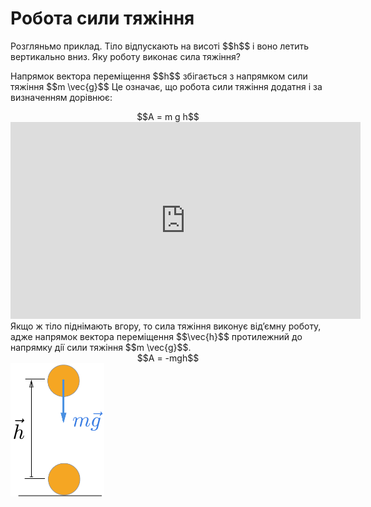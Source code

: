 # Робота сили тяжiння

<div class="space">Розгляньмо приклад. Тiло вiдпускають на висотi $$h$$ i воно летить вертикально вниз. Яку роботу виконає сила тяжiння?</div>

<div class="space"><p class="p3">Напрямок вектора перемiщення $$h$$ збігається з напрямком сили тяжiння $$m \vec{g}$$ Це означає, що робота сили тяжiння додатня i за визначенням дорiвнює:</p></div>

<div class="space" align="center">$$A = m g h$$</div>

<div class="space"><div class="fluidMedia">
<iframe width="560" height="315" src="https://www.youtube.com/embed/oFiJszVYsMo" frameborder="0" allowfullscreen></iframe>
</div>
<div class="popup">
</div></div>

<div class="space">Якщо ж тiло пiднiмають вгору, то сила тяжiння виконує від’ємну роботу, адже напрямок вектора перемiщення $$\vec{h}$$ протилежний до напрямку дiї сили тяжiння $$m \vec{g}$$.</div>

<div class="space" align="center">$$A = -mgh$$</div>

<img class="image" width="150"  src="/images/chapter_7/7.png">